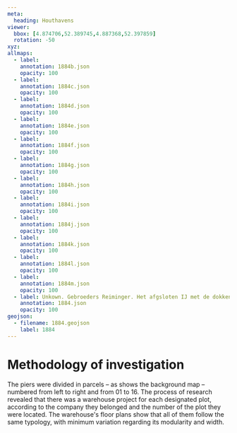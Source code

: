 ```yaml
---
meta:
  heading: Houthavens
viewer:
  bbox: [4.874706,52.389745,4.887368,52.397859]
  rotation: -50
xyz:
allmaps:
  - label: 
    annotation: 1884b.json
    opacity: 100
  - label: 
    annotation: 1884c.json
    opacity: 100
  - label: 
    annotation: 1884d.json
    opacity: 100
  - label: 
    annotation: 1884e.json
    opacity: 100
  - label: 
    annotation: 1884f.json
    opacity: 100
  - label: 
    annotation: 1884g.json
    opacity: 100
  - label: 
    annotation: 1884h.json
    opacity: 100
  - label: 
    annotation: 1884i.json
    opacity: 100
  - label: 
    annotation: 1884j.json
    opacity: 100
  - label: 
    annotation: 1884k.json
    opacity: 100
  - label: 
    annotation: 1884l.json
    opacity: 100
  - label: 
    annotation: 1884m.json
    opacity: 100
  - label: Unkown. Gebroeders Reiminger. Het afgsloten IJ met de dokken em havens te Amsterdam in 1884. Scale 1:7500. Stadsarchief Amsterdam.
    annotation: 1884.json
    opacity: 100
geojson:
  - filename: 1884.geojson
    label: 1884
---
```

# Methodology of investigation
The piers were divided in parcels – as shows the background map – numbered from left to right and from 01 to 16. The process of research revealed that there was a warehouse project for each designated plot, according to the company they belonged and the number of the plot they were located. The warehouse's floor plans show that all of them follow the same typology, with minimum variation regarding its modularity and width.
